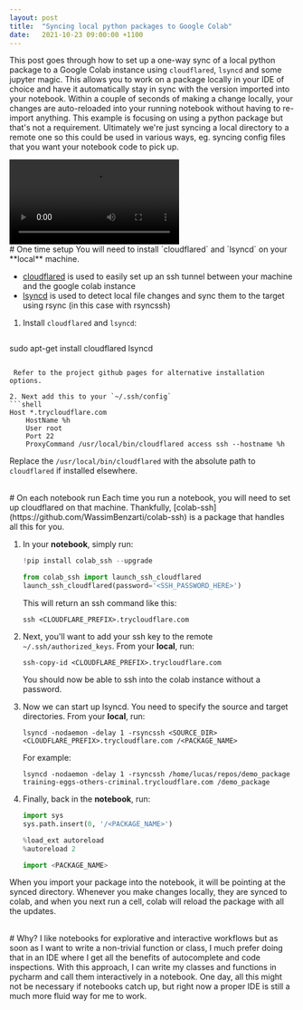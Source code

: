 ```yaml
---
layout: post
title:  "Syncing local python packages to Google Colab"
date:   2021-10-23 09:00:00 +1100
---
```


This post goes through how to set up a one-way sync of a local python package to a Google Colab instance using `cloudflared`, `lsyncd` and some jupyter magic.
This allows you to work on a package locally in your IDE of choice and have it automatically stay in sync with the version imported into your notebook.
Within a couple of seconds of making a change locally, your changes are auto-reloaded into your running notebook without having to re-import anything.
This example is focusing on using a python package but that's not a requirement. Ultimately we're just syncing a local directory to a remote one so this could be used in various ways, eg. syncing config files that you want your notebook code to pick up.

<video src="https://user-images.githubusercontent.com/12473153/138543324-6b3035cc-ee8a-4dd5-a375-797ab9778e4a.mp4" controls="controls" style="max-width: 730px;">
</video>


<br/>
# One time setup
You will need to install `cloudflared` and `lsyncd` on your **local** machine. 

- [cloudflared](https://github.com/cloudflare/cloudflared) is used to easily set up an ssh tunnel between your machine and the google colab instance
- [lsyncd](https://github.com/axkibe/lsyncd) is used to detect local file changes and sync them to the target using rsync (in this case with rsyncssh)


1. Install `cloudflared` and `lsyncd`:
   
   ```
sudo apt-get install cloudflared lsyncd
   ```
   
    Refer to the project github pages for alternative installation options.

2. Next add this to your `~/.ssh/config`
   ```shell
   Host *.trycloudflare.com
       HostName %h
       User root
       Port 22
       ProxyCommand /usr/local/bin/cloudflared access ssh --hostname %h
   ```
Replace the `/usr/local/bin/cloudflared` with the absolute path to `cloudflared` if installed elsewhere.

<br/>
# On each notebook run
Each time you run a notebook, you will need to set up cloudflared on that machine. Thankfully, [colab-ssh](https://github.com/WassimBenzarti/colab-ssh) is a package that handles all this for you.

1. In your **notebook**, simply run:

    ```python
   !pip install colab_ssh --upgrade
    
   from colab_ssh import launch_ssh_cloudflared
   launch_ssh_cloudflared(password='<SSH_PASSWORD_HERE>')
    ```

    This will return an ssh command like this:
   
   ```
   ssh <CLOUDFLARE_PREFIX>.trycloudflare.com
   ```

2. Next, you'll want to add your ssh key to the remote `~/.ssh/authorized_keys`. From your **local**, run:
    ```
   ssh-copy-id <CLOUDFLARE_PREFIX>.trycloudflare.com
    ```
    You should now be able to ssh into the colab instance without a password.

3. Now we can start up lsyncd. You need to specify the source and target directories. From your **local**, run:
    ```
   lsyncd -nodaemon -delay 1 -rsyncssh <SOURCE_DIR> <CLOUDFLARE_PREFIX>.trycloudflare.com /<PACKAGE_NAME>
    ```
    For example:
    ```
   lsyncd -nodaemon -delay 1 -rsyncssh /home/lucas/repos/demo_package training-eggs-others-criminal.trycloudflare.com /demo_package
   ```


4. Finally, back in the **notebook**, run:
   
    ```python
   import sys
   sys.path.insert(0, '/<PACKAGE_NAME>')
 
   %load_ext autoreload
   %autoreload 2
 
   import <PACKAGE_NAME>
    ```
When you import your package into the notebook, it will be pointing at the synced directory. 
Whenever you make changes locally, they are synced to colab, and when you next run a cell, colab will reload the package with all the updates.


<br/>
# Why?
I like notebooks for explorative and interactive workflows but as soon as I want to write a non-trivial function or class, I much prefer doing that in an IDE where I get all the benefits of autocomplete and code inspections.
With this approach, I can write my classes and functions in pycharm and call them interactively in a notebook.
One day, all this might not be necessary if notebooks catch up, but right now a proper IDE is still a much more fluid way for me to work.